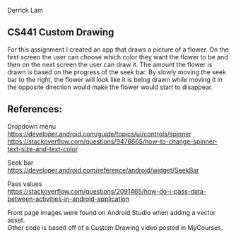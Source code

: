 Derrick Lam  
## CS441 Custom Drawing

For this assignment I created an app that draws a picture of a flower.
On the first screen the user can choose which color they want the
flower to be and then on the next screen the user can draw it. The
amount the flower is drawn is based on the progress of the seek bar. By
slowly moving the seek bar to the right, the flower will look like it
is being drawn while moving it in the opposite direction would make the
flower would start to disappear.


## References:  
Dropdown menu  
https://developer.android.com/guide/topics/ui/controls/spinner
https://stackoverflow.com/questions/9476665/how-to-change-spinner-text-size-and-text-color

Seek bar  
https://developer.android.com/reference/android/widget/SeekBar

Pass values  
https://stackoverflow.com/questions/2091465/how-do-i-pass-data-between-activities-in-android-application

Front page images were found on Android Studio when adding a vector asset.  
Other code is based off of a Custom Drawing video posted in MyCourses.
